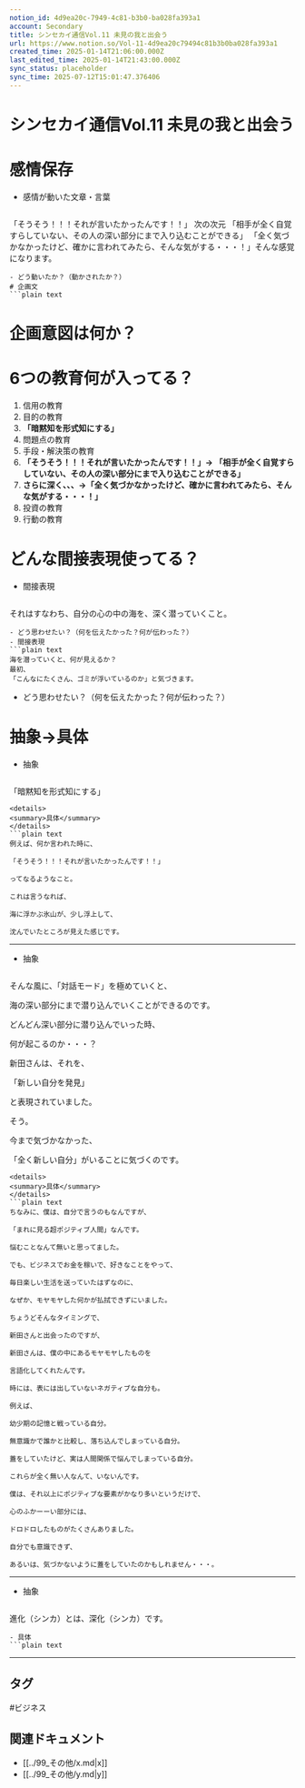 ```yaml
---
notion_id: 4d9ea20c-7949-4c81-b3b0-ba028fa393a1
account: Secondary
title: シンセカイ通信Vol.11 未見の我と出会う
url: https://www.notion.so/Vol-11-4d9ea20c79494c81b3b0ba028fa393a1
created_time: 2025-01-14T21:06:00.000Z
last_edited_time: 2025-01-14T21:43:00.000Z
sync_status: placeholder
sync_time: 2025-07-12T15:01:47.376406
---
```

# シンセカイ通信Vol.11 未見の我と出会う

# 感情保存
- 感情が動いた文章・言葉
  ```plain text
「そうそう！！！それが言いたかったんです！！」
次の次元
「相手が全く自覚すらしていない、その人の深い部分にまで入り込むことができる」
「全く気づかなかったけど、確かに言われてみたら、そんな気がする・・・！」そんな感覚になります。
  ```
  - どう動いたか？（動かされたか？） 
# 企画文
  ```plain text

  ```
# 企画意図は何か？
# 6つの教育何が入ってる？
1. 信用の教育
1. 目的の教育
  1. **「暗黙知を形式知にする」**
1. 問題点の教育
1. 手段・解決策の教育
  1. **「そうそう！！！それが言いたかったんです！！」→
「相手が全く自覚すらしていない、その人の深い部分にまで入り込むことができる」**
  1. **さらに深く、、、→「全く気づかなかったけど、確かに言われてみたら、そんな気がする・・・！」**
1. 投資の教育
1. 行動の教育
# どんな間接表現使ってる？
- 間接表現
  ```plain text
それはすなわち、自分の心の中の海を、深く潜っていくこと。
  ```
  - どう思わせたい？（何を伝えたかった？何が伝わった？）
- 間接表現
  ```plain text
海を潜っていくと、何が見えるか？
最初、
「こんなにたくさん、ゴミが浮いているのか」と気づきます。
  ```
  - どう思わせたい？（何を伝えたかった？何が伝わった？）
# 抽象→具体
- 抽象
  ```plain text
「暗黙知を形式知にする」
  ```
<details>
<summary>具体</summary>
</details>
  ```plain text
例えば、何か言われた時に、

「そうそう！！！それが言いたかったんです！！」

ってなるようなこと。

これは言うなれば、

海に浮かぶ氷山が、少し浮上して、

沈んでいたところが見えた感じです。
  ```
---
- 抽象
  ```plain text
そんな風に、「対話モード」を極めていくと、

海の深い部分にまで潜り込んでいくことができるのです。

どんどん深い部分に潜り込んでいった時、

何が起こるのか・・・？

新田さんは、それを、

「新しい自分を発見」

と表現されていました。

そう。

今まで気づかなかった、

「全く新しい自分」がいることに気づくのです。
  ```
<details>
<summary>具体</summary>
</details>
  ```plain text
ちなみに、僕は、自分で言うのもなんですが、

「まれに見る超ポジティブ人間」なんです。

悩むことなんて無いと思ってました。

でも、ビジネスでお金を稼いで、好きなことをやって、

毎日楽しい生活を送っていたはずなのに、

なぜか、モヤモヤした何かが払拭できずにいました。

ちょうどそんなタイミングで、

新田さんと出会ったのですが、

新田さんは、僕の中にあるモヤモヤしたものを

言語化してくれたんです。

時には、表には出していないネガティブな自分も。

例えば、

幼少期の記憶と戦っている自分。

無意識かで誰かと比較し、落ち込んでしまっている自分。

蓋をしていたけど、実は人間関係で悩んでしまっている自分。

これらが全く無い人なんて、いないんです。

僕は、それ以上にポジティブな要素がかなり多いというだけで、

心のふかーーい部分には、

ドロドロしたものがたくさんありました。

自分でも意識できず、

あるいは、気づかないように蓋をしていたのかもしれません・・・。
  ```
---
- 抽象
  ```plain text
進化（シンカ）とは、深化（シンカ）です。
  ```
- 具体
  ```plain text

  ```
---

## タグ

#ビジネス 

## 関連ドキュメント

- [[../99_その他/x.md|x]]
- [[../99_その他/y.md|y]]
